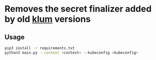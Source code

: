 # Removes the secret finalizer added by old [klum](https://github.com/jadolg/klum) versions

## Usage

```bash
pip3 install -r requirements.txt
python3 main.py --context <context> --kubeconfig <kubeconfig>
```